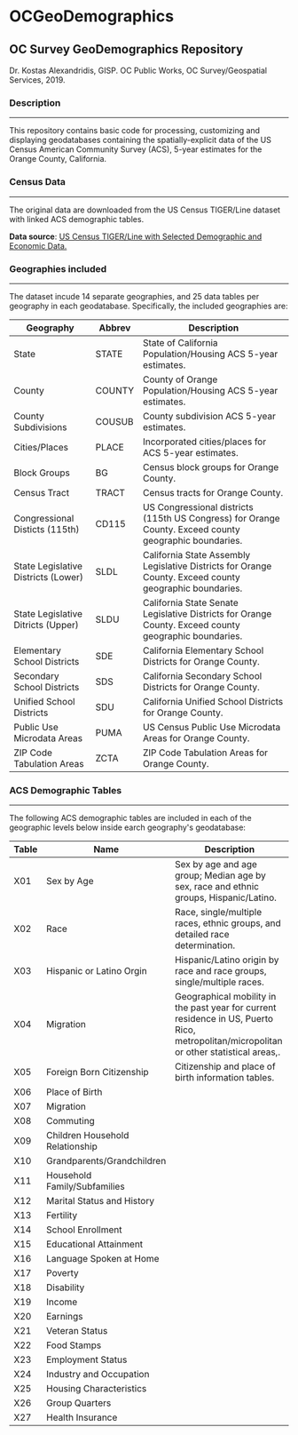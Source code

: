 # OCGeoDemographics
## OC Survey GeoDemographics Repository
Dr. Kostas Alexandridis, GISP. OC Public Works, OC Survey/Geospatial Services, 2019.

### Description
---
This repository contains basic code for processing, customizing and displaying geodatabases containing the spatially-explicit data of the US Census American Community Survey (ACS), 5-year estimates for the Orange County, California.

### Census Data
---
The original data are downloaded from the US Census TIGER/Line dataset with linked ACS demographic tables.

**Data source**: [US Census TIGER/Line with Selected Demographic and Economic Data.](https://www.census.gov/geographies/mapping-files/time-series/geo/tiger-data.html)



### Geographies included
---
The dataset incude 14 separate geographies, and 25 data tables per geography in each geodatabase. Specifically, the included geographies are:

Geography | Abbrev | Description
---|---|---
State | STATE | State of California Population/Housing ACS 5-year estimates.
County | COUNTY |  County of Orange Population/Housing ACS 5-year estimates.
County Subdivisions | COUSUB | County subdivision ACS 5-year estimates.
Cities/Places | PLACE | Incorporated cities/places for ACS 5-year estimates.
Block Groups | BG | Census block groups for Orange County.
Census Tract | TRACT | Census tracts for Orange County.
Congressional Disticts (115th) | CD115 | US Congressional districts (115th US Congress) for Orange County. Exceed county geographic boundaries.
State Legislative Districts (Lower) | SLDL | California State Assembly Legislative Districts for Orange County. Exceed county geographic boundaries.
State Legislative Ditricts (Upper) | SLDU | California State Senate Legislative Districts for Orange County. Exceed county geographic boundaries.
Elementary School Districts | SDE | California Elementary School Districts for Orange County.
Secondary School Districts | SDS | California Secondary School Districts for Orange County.
Unified School Districts | SDU | California Unified School Districts for Orange County.
Public Use Microdata Areas | PUMA | US Census Public Use Microdata Areas for Orange County.
ZIP Code Tabulation Areas | ZCTA | ZIP Code Tabulation Areas for Orange County.



### ACS Demographic Tables
---
The following ACS demographic tables are included in each of the geographic levels below inside earch geography's geodatabase:

Table | Name | Description
---|---|---
X01 | Sex by Age | Sex by age and age group; Median age by sex, race and ethnic groups, Hispanic/Latino. 
X02 | Race | Race, single/multiple races, ethnic groups, and detailed race determination.
X03 | Hispanic or Latino Orgin | Hispanic/Latino origin by race and race groups, single/multiple races.
X04 | Migration | Geographical mobility in the past year for current residence in US, Puerto Rico, metropolitan/micropolitan or other statistical areas,.
X05 | Foreign Born Citizenship | Citizenship and place of birth information tables.
X06 | Place of Birth |
X07 | Migration |
X08 | Commuting |
X09 | Children Household Relationship |
X10 | Grandparents/Grandchildren |
X11 | Household Family/Subfamilies |
X12 | Marital Status and History |
X13 | Fertility |
X14 | School Enrollment |
X15 | Educational Attainment |
X16 | Language Spoken at Home |
X17 | Poverty |
X18 | Disability |
X19 | Income |
X20 | Earnings |
X21 | Veteran Status |
X22 | Food Stamps |
X23 | Employment Status |
X24 | Industry and Occupation |
X25 | Housing Characteristics |
X26 | Group Quarters |
X27 | Health Insurance |


